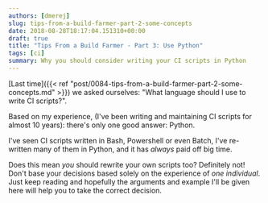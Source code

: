 ```yaml
---
authors: [dmerej]
slug: tips-from-a-build-farmer-part-2-some-concepts
date: 2018-08-28T18:17:04.151310+00:00
draft: true
title: "Tips From a Build Farmer - Part 3: Use Python"
tags: [ci]
summary: Why you should consider writing your CI scripts in Python
---
```


[Last time]({{< ref "post/0084-tips-from-a-build-farmer-part-2-some-concepts.md" >}}) we asked ourselves: "What language should I use to write CI scripts?".

Based on my experience, (I've been writing and maintaining CI scripts for almost 10 years): there's only one good answer: Python.

I've seen CI scripts written in Bash, Powershell or even Batch, I've re-written many of them in Python, and it has *always* paid off big time.

Does this mean *you* should rewrite your own scripts too? Definitely not! Don't base your decisions based solely on the experience of *one individual*. Just keep reading and hopefully the arguments and example I'll be given here will help you to take the correct decision.
